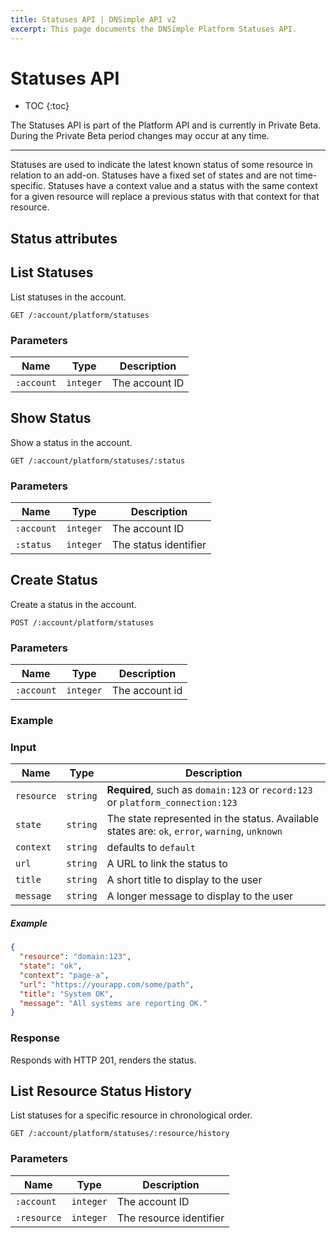 ```yaml
---
title: Statuses API | DNSimple API v2
excerpt: This page documents the DNSimple Platform Statuses API.
---
```


# Statuses API

* TOC
{:toc}

<note>
  The Statuses API is part of the Platform API and is currently in Private Beta. During the Private Beta period changes may occur at any time.
</note>

---

Statuses are used to indicate the latest known status of some resource in relation to an add-on. Statuses have a fixed set of states and are not time-specific. Statuses have a context value and a status with the same context for a given resource will replace a previous status with that context for that resource.

## Status attributes

## List Statuses

List statuses in the account.

~~~
GET /:account/platform/statuses
~~~

### Parameters

Name | Type | Description
-----|------|------------
`:account` | `integer` | The account ID

## Show Status

Show a status in the account.

~~~
GET /:account/platform/statuses/:status
~~~

### Parameters

Name | Type | Description
-----|------|------------
`:account` | `integer` | The account ID
`:status` | `integer` | The status identifier

## Create Status

Create a status in the account.

~~~
POST /:account/platform/statuses
~~~

### Parameters

Name | Type | Description
-----|------|------------
`:account` | `integer` | The account id

### Example

### Input

Name | Type | Description
-----|------|------------
`resource` | `string` | **Required**, such as `domain:123` or `record:123` or `platform_connection:123`
`state` | `string` | The state represented in the status. Available states are: `ok`, `error`, `warning`, `unknown`
`context` | `string` | defaults to `default`
`url` | `string` | A URL to link the status to
`title` | `string` | A short title to display to the user
`message` | `string` | A longer message to display to the user

##### Example

~~~json
{
  "resource": "domain:123",
  "state": "ok",
  "context": "page-a",
  "url": "https://yourapp.com/some/path",
  "title": "System OK",
  "message": "All systems are reporting OK."
}
~~~

### Response

Responds with HTTP 201, renders the status.

## List Resource Status History

List statuses for a specific resource in chronological order.

~~~
GET /:account/platform/statuses/:resource/history
~~~

### Parameters

Name | Type | Description
-----|------|------------
`:account` | `integer` | The account ID
`:resource` | `integer` | The resource identifier
